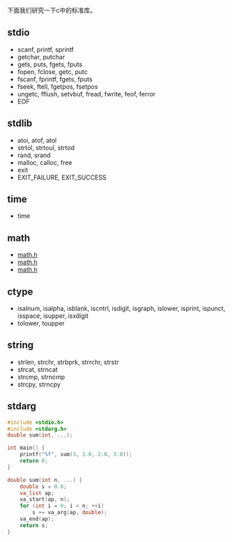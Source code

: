 下面我们研究一下c中的标准库。

## stdio

- scanf, printf, sprintf
- getchar, putchar
- gets, puts, fgets, fputs
- fopen, fclose, getc, putc
- fscanf, fprintf, fgets, fputs
- fseek, ftell, fgetpos, fsetpos
- ungetc, fflush, setvbuf, fread, fwrite, feof, ferror
- EOF

## stdlib

- atoi, atof, atol
- strtol, strtoul, strtod
- rand, srand
- malloc, calloc, free
- exit
- EXIT_FAILURE, EXIT_SUCCESS

## time

- time

## math

- [math.h](http://baike.baidu.com/link?url=OCi3X5OBlmQk_k8o8fPIMnlXsnWMejBrW8DNtW3i4HV1MP2sTq6fT4aB2mhuld84ZJem2zEvYuS1FHLL4H4TCK)
- [math.h](http://c.biancheng.net/cpp/u/math_h/)
- [math.h](http://www.yiibai.com/c_standard_library/math_h.html)

## ctype

- isalnum, isalpha, isblank, iscntrl, isdigit, isgraph, islower, isprint, ispunct, isspace, isupper, isxdigit
- tolower, toupper

## string

- strlen, strchr, strbprk, strrchr, strstr
- strcat, strncat
- strcmp, strncmp
- strcpy, strncpy

## stdarg

```c
#include <stdio.h>
#include <stdarg.h>
double sum(int, ...);

int main() {
    printf("%f", sum(3, 1.0, 2.0, 3.0));
    return 0;
}

double sum(int n, ...) {
    double s = 0.0;
    va_list ap;
    va_start(ap, n);
    for (int i = 0; i < n; ++i) 
        s += va_arg(ap, double);
    va_end(ap);
    return s;
}
```